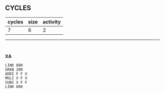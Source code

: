## CYCLES

| cycles | size | activity |
| ------ | ---- | -------- |
| 7 | 6 | 2 |
<hr>
<br>

**XA**

```
LINK 800
GRAB 200
ADDI F F X
MULI X F X
SUBI X F F
LINK 800


```
